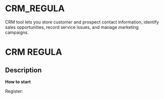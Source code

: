 # CRM_REGULA
CRM tool lets you store customer and prospect contact information, identify sales opportunities, record service issues, and manage marketing campaigns.
<h1>CRM REGULA</h1>

## Description

**How to start**
<p>Register:</p>
